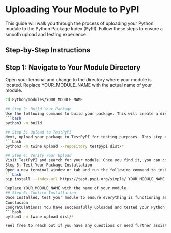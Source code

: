 # Uploading Your Module to PyPI

This guide will walk you through the process of uploading your Python module to the Python Package Index (PyPI). Follow these steps to ensure a smooth upload and testing experience.

## Step-by-Step Instructions
## Step 1: Navigate to Your Module Directory
Open your terminal and change to the directory where your module is located. Replace YOUR_MODULE_NAME with the actual name of your module.
```bash
cd Python/modules/YOUR_MODULE_NAME

## Step 2: Build Your Package
Use the following command to build your package. This will create a distribution package in the dist directory.
```bash
python3 -m build

## Step 3: Upload to TestPyPI
Next, upload your package to TestPyPI for testing purposes. This step ensures that everything works correctly before you publish it to the main PyPI repository.
```bash
python3 -m twine upload --repository testpypi dist/*

## Step 4: Verify Your Upload
Visit TestPyPI and search for your module. Once you find it, you can copy the installation command provided on the page.
Step 5: Test Your Package Installation
Open a new terminal window or tab and run the following command to install your package from TestPyPI:
```bash
pip install --index-url https://test.pypi.org/simple/ YOUR_MODULE_NAME

Replace YOUR_MODULE_NAME with the name of your module.
## Step 6: Confirm Installation
Once installed, test your module to ensure everything is functioning as expected. You can do this by importing it in a Python shell or running any scripts that utilize it.
Conclusion
Congratulations! You have successfully uploaded and tested your Python module on TestPyPI. If everything works well, you can proceed to upload it to the main PyPI repository using a similar command:
```bash
python3 -m twine upload dist/*

Feel free to reach out if you have any questions or need further assistance! Happy coding!
